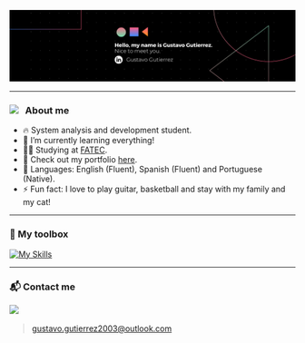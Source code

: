 <a href="https://www.linkedin.com/in/gustavo-gutierrez-9b101b19b/" target="_blank"><img src="Copy of Black Technology LinkedIn Banner.png"></a>

---

### <img src="https://user-images.githubusercontent.com/74038190/214644152-52f47eb3-5e31-4f47-8758-05c9468d5596.gif" width="30px" /> &nbsp; About me

- 🔥 System analysis and development student.
- 🌱 I’m currently learning everything!
- 👨‍💻 Studying at [FATEC](https://fatecmm.edu.br/).
- 📑 Check out my portfolio [here](https://curriculum-gustavo.netlify.app/).
- 📖 Languages: English (Fluent), Spanish (Fluent) and Portuguese (Native).
- ⚡ Fun fact: I love to play guitar, basketball and stay with my family and my cat!

---

### 🧰  My toolbox
[![My Skills](https://skillicons.dev/icons?i=js,html,css,python,mysql,bootstrap,jquery,git,github,vscode,photoshop)](https://skillicons.dev)

---

### 📬 Contact me

<a href="https://www.linkedin.com/in/gustavo-gutierrez-9b101b19b/" target="_blank"><img src="https://img.shields.io/badge/LinkedIn-0077B5?style=for-the-badge&logo=linkedin&logoColor=white"></a>

> gustavo.gutierrez2003@outlook.com
